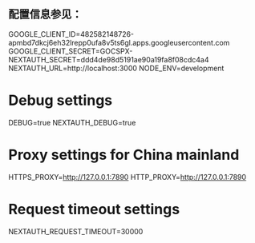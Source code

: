 ## 配置信息参见：
GOOGLE_CLIENT_ID=482582148726-apmbd7dkcj6eh32lrepp0ufa8v5ts6gl.apps.googleusercontent.com
GOOGLE_CLIENT_SECRET=GOCSPX-
NEXTAUTH_SECRET=ddd4de98d5191ae90a19fa8f08cdc4a4
NEXTAUTH_URL=http://localhost:3000
NODE_ENV=development

# Debug settings
DEBUG=true
NEXTAUTH_DEBUG=true

# Proxy settings for China mainland
HTTPS_PROXY=http://127.0.0.1:7890
HTTP_PROXY=http://127.0.0.1:7890

# Request timeout settings
NEXTAUTH_REQUEST_TIMEOUT=30000


